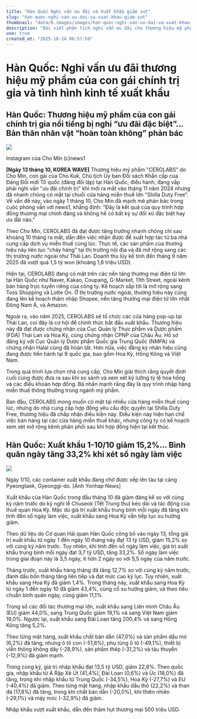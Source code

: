 ```yaml
---
title: "Hàn Quốc Nghi vấn ưu đãi và Xuất khẩu giảm sút"
slug: "han-quoc-nghi-van-uu-dai-va-xuat-khau-giam-sut"
thumbnail: "data/6.images/images/han-quoc-nghi-van-uu-dai-va-xuat-khau-giam-sut.webp"
description: "Bài viết phân tích nghi vấn ưu đãi cho thương hiệu mỹ phẩm của con gái chính trị gia Cho Kuk và tình hình xuất khẩu Hàn Quốc đầu tháng 10 giảm mạnh."
use: true
created_at: "2025-10-14 06:57:59"
---
```


# Hàn Quốc: Nghi vấn ưu đãi thương hiệu mỹ phẩm của con gái chính trị gia và tình hình kinh tế xuất khẩu

## Hàn Quốc: Thương hiệu mỹ phẩm của con gái chính trị gia nổi tiếng bị nghi “ưu đãi đặc biệt”… Bản thân nhân vật “hoàn toàn không” phản bác

![](/images/20251013-03603065-clc_korea-000-1-view.webp)

Instagram của Cho Min (c)news1

**[Ngày 13 tháng 10, KOREA WAVE]** Thương hiệu mỹ phẩm "CEROLABS" do Cho Min, con gái của Cho Kuk, Chủ tịch Ủy ban Đối sách Khẩn cấp của Đảng Đổi mới Tổ quốc (đảng đối lập) tại Hàn Quốc, điều hành, đang vấp phải nghi vấn "ưu đãi chính trị" khi mới ra mắt vào tháng 11 năm 2024 nhưng đã nhanh chóng có mặt tại chuỗi cửa hàng miễn thuế lớn "Shilla Duty Free". Về vấn đề này, vào ngày 1 tháng 10, Cho Min đã mạnh mẽ phản bác trong cuộc phỏng vấn với news1, khẳng định: "Đây là kết quả của quy trình hợp đồng thương mại chính đáng và không hề có bất kỳ sự đối xử đặc biệt hay ưu đãi nào."

Theo Cho Min, CEROLABS đã đạt được tăng trưởng nhanh chóng chỉ sau khoảng 10 tháng ra mắt, dẫn đến việc nhận được đề xuất hợp tác từ ba nhà cung cấp dịch vụ miễn thuế cùng lúc. Thực tế, các sản phẩm của thương hiệu này liên tục "cháy hàng" tại thị trường nội địa và đã mở rộng sang các thị trường nước ngoài như Thái Lan. Doanh thu lũy kế tính đến tháng 9 năm 2025 đã vượt quá 1,5 tỷ won (khoảng 1,6 triệu USD).

Hiện tại, CEROLABS đang có mặt trên các nền tảng thương mại điện tử lớn tại Hàn Quốc như Naver, Kakao, Coupang, G-Market, 11th Street, ngoài kênh bán hàng trực tuyến riêng của công ty. Kế hoạch sắp tới là mở rộng sang Toss Shopping và Lotte On. Ở thị trường nước ngoài, thương hiệu này cũng đang lên kế hoạch thâm nhập Shopee, nền tảng thương mại điện tử lớn nhất Đông Nam Á, và Amazon.

Ngoài ra, vào năm 2025, CEROLABS sẽ tổ chức các cửa hàng pop-up tại Thái Lan, coi đây là cơ hội để chính thức bắt đầu xuất khẩu. Thương hiệu này đã đạt được chứng nhận của Cục Quản lý Thực phẩm và Dược phẩm (FDA) Thái Lan và Hoa Kỳ, cùng chứng nhận CPNP của Châu Âu. Hồ sơ đăng ký với Cục Quản lý Dược phẩm Quốc gia Trung Quốc (NMPA) và chứng nhận Halal cũng đã hoàn tất. Hơn nữa, việc đăng ký nhãn hiệu cũng đang được tiến hành tại 9 quốc gia, bao gồm Hoa Kỳ, Hồng Kông và Việt Nam.

Trong quá trình lựa chọn nhà cung cấp, Cho Min giải thích rằng quyết định cuối cùng được đưa ra sau khi so sánh và xem xét kỹ lưỡng tỷ lệ hoa hồng và các điều khoản hợp đồng. Bà nhấn mạnh rằng đây là quy trình nhập hàng miễn thuế thông thường trong ngành mỹ phẩm.

Ban đầu, CEROLABS mong muốn có mặt tại nhiều cửa hàng miễn thuế cùng lúc, nhưng do nhà cung cấp hợp đồng yêu cầu độc quyền tại Shilla Duty Free, thương hiệu đã chấp nhận điều kiện này. Điều kiện này hiện hạn chế việc bán hàng tại các cửa hàng miễn thuế khác, nhưng công ty có kế hoạch xem xét mở rộng kênh phân phối sau khi hợp đồng hiện tại kết thúc.

## Hàn Quốc: Xuất khẩu 1-10/10 giảm 15,2%... Bình quân ngày tăng 33,2% khi xét số ngày làm việc

![](/images/20251013-00000045-cnippou-000-1-view.webp)

Ngày 1/10, các container xuất khẩu đang chờ được xếp lên tàu tại cảng Pyeongtaek, Gyeonggi-do. [Ảnh Yonhap News]

Xuất khẩu của Hàn Quốc trong đầu tháng 10 đã giảm đáng kể so với cùng kỳ năm trước do kỳ nghỉ lễ Chuseok (Tết Trung thu) kéo dài và tác động của thuế quan Hoa Kỳ. Mặc dù giá trị xuất khẩu trung bình mỗi ngày đã tăng khi tính đến số ngày làm việc, xuất khẩu sang Hoa Kỳ vẫn tiếp tục xu hướng giảm.

Theo dữ liệu do Cơ quan Hải quan Hàn Quốc công bố vào ngày 13, tổng giá trị xuất khẩu từ ngày 1 đến ngày 10 tháng này đạt 13 tỷ USD, giảm 15,2% so với cùng kỳ năm trước. Tuy nhiên, khi tính đến số ngày làm việc, giá trị xuất khẩu trung bình mỗi ngày đạt 3,7 tỷ USD, tăng 33,2%. Số ngày làm việc trong giai đoạn này là 3,5 ngày, ít hơn 2 ngày so với 5,5 ngày của năm trước.

Tháng trước, xuất khẩu hàng tháng đã tăng 12,7% so với cùng kỳ năm trước, đánh dấu bốn tháng tăng liên tiếp và đạt mức cao kỷ lục. Tuy nhiên, xuất khẩu sang Hoa Kỳ đã giảm 1,4%. Trong tháng này, xuất khẩu sang Hoa Kỳ từ ngày 1 đến ngày 10 đã giảm 43,4%, củng cố xu hướng giảm, và theo tiêu chuẩn bình quân ngày, cũng giảm 11,1%.

Trong số các đối tác thương mại lớn, xuất khẩu sang Liên minh Châu Âu (EU) giảm 44,0%, sang Trung Quốc giảm 19,1% và sang Việt Nam giảm 19,0%. Ngược lại, xuất khẩu sang Đài Loan tăng 200,4% và sang Hồng Kông tăng 5,2%.

Theo từng mặt hàng, xuất khẩu chất bán dẫn (47,0%) và sản phẩm dầu mỏ (6,2%) đã tăng, nhưng ô tô con (-51,8%), phụ tùng ô tô (-49,1%), thiết bị viễn thông không dây (-28,9%), sản phẩm thép (-31,2%) và tàu thuyền (-12,9%) đã giảm mạnh.

Trong cùng kỳ, giá trị nhập khẩu đạt 13,5 tỷ USD, giảm 22,8%. Theo quốc gia, nhập khẩu từ Ả Rập Xê Út (41,4%), Đài Loan (0,6%) và Úc (18,0%) đã tăng, trong khi nhập khẩu từ Trung Quốc (-34,5%), Hoa Kỳ (-27,7%) và EU (-40,4%) đã giảm. Theo từng mặt hàng, nhập khẩu dầu thô (22,2%) và than đá (17,8%) đã tăng, trong khi chất bán dẫn (-20,0%), khí thiên nhiên (-29,1%) và máy móc (-32,9%) đã giảm.

Nhập khẩu vượt xuất khẩu, dẫn đến thâm hụt thương mại 500 triệu USD.